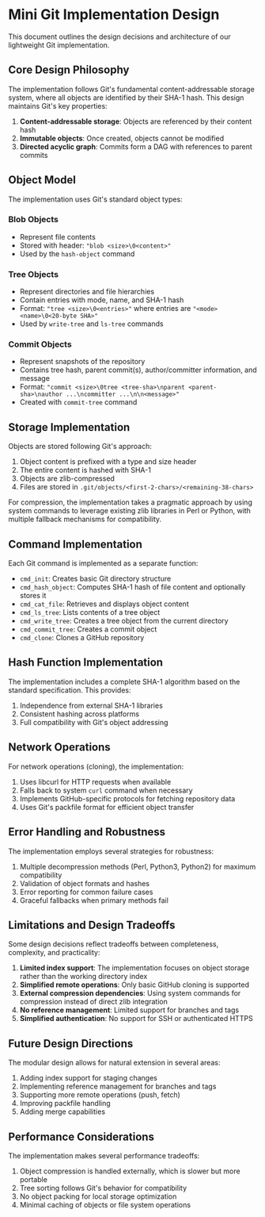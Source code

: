 # Mini Git Implementation Design

This document outlines the design decisions and architecture of our lightweight Git implementation.

## Core Design Philosophy

The implementation follows Git's fundamental content-addressable storage system, where all objects are identified by their SHA-1 hash. This design maintains Git's key properties:

1. **Content-addressable storage**: Objects are referenced by their content hash
2. **Immutable objects**: Once created, objects cannot be modified
3. **Directed acyclic graph**: Commits form a DAG with references to parent commits

## Object Model

The implementation uses Git's standard object types:

### Blob Objects
- Represent file contents
- Stored with header: `"blob <size>\0<content>"`
- Used by the `hash-object` command

### Tree Objects
- Represent directories and file hierarchies
- Contain entries with mode, name, and SHA-1 hash
- Format: `"tree <size>\0<entries>"` where entries are `"<mode> <name>\0<20-byte SHA>"`
- Used by `write-tree` and `ls-tree` commands

### Commit Objects
- Represent snapshots of the repository
- Contains tree hash, parent commit(s), author/committer information, and message
- Format: `"commit <size>\0tree <tree-sha>\nparent <parent-sha>\nauthor ...\ncommitter ...\n\n<message>"`
- Created with `commit-tree` command

## Storage Implementation

Objects are stored following Git's approach:

1. Object content is prefixed with a type and size header
2. The entire content is hashed with SHA-1
3. Objects are zlib-compressed 
4. Files are stored in `.git/objects/<first-2-chars>/<remaining-38-chars>`

For compression, the implementation takes a pragmatic approach by using system commands to leverage existing zlib libraries in Perl or Python, with multiple fallback mechanisms for compatibility.

## Command Implementation

Each Git command is implemented as a separate function:

- `cmd_init`: Creates basic Git directory structure
- `cmd_hash_object`: Computes SHA-1 hash of file content and optionally stores it
- `cmd_cat_file`: Retrieves and displays object content
- `cmd_ls_tree`: Lists contents of a tree object
- `cmd_write_tree`: Creates a tree object from the current directory
- `cmd_commit_tree`: Creates a commit object
- `cmd_clone`: Clones a GitHub repository

## Hash Function Implementation

The implementation includes a complete SHA-1 algorithm based on the standard specification. This provides:

1. Independence from external SHA-1 libraries
2. Consistent hashing across platforms
3. Full compatibility with Git's object addressing

## Network Operations

For network operations (cloning), the implementation:

1. Uses libcurl for HTTP requests when available
2. Falls back to system `curl` command when necessary
3. Implements GitHub-specific protocols for fetching repository data
4. Uses Git's packfile format for efficient object transfer

## Error Handling and Robustness

The implementation employs several strategies for robustness:

1. Multiple decompression methods (Perl, Python3, Python2) for maximum compatibility
2. Validation of object formats and hashes
3. Error reporting for common failure cases
4. Graceful fallbacks when primary methods fail

## Limitations and Design Tradeoffs

Some design decisions reflect tradeoffs between completeness, complexity, and practicality:

1. **Limited index support**: The implementation focuses on object storage rather than the working directory index
2. **Simplified remote operations**: Only basic GitHub cloning is supported
3. **External compression dependencies**: Using system commands for compression instead of direct zlib integration
4. **No reference management**: Limited support for branches and tags
5. **Simplified authentication**: No support for SSH or authenticated HTTPS

## Future Design Directions

The modular design allows for natural extension in several areas:

1. Adding index support for staging changes
2. Implementing reference management for branches and tags
3. Supporting more remote operations (push, fetch)
4. Improving packfile handling
5. Adding merge capabilities

## Performance Considerations

The implementation makes several performance tradeoffs:

1. Object compression is handled externally, which is slower but more portable
2. Tree sorting follows Git's behavior for compatibility
3. No object packing for local storage optimization
4. Minimal caching of objects or file system operations